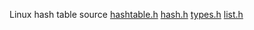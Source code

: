 

Linux hash table source 
[hashtable.h](https://github.com/torvalds/linux/blob/master/include/linux/hashtable.h)
[hash.h](https://github.com/torvalds/linux/blob/master/tools/include/linux/hash.h)
[types.h](https://github.com/torvalds/linux/blob/master/include/linux/types.h)
[list.h](https://github.com/torvalds/linux/blob/fa2e1ba3e9e39072fa7a6a9d11ac432c505b4ac7/include/linux/list.h)